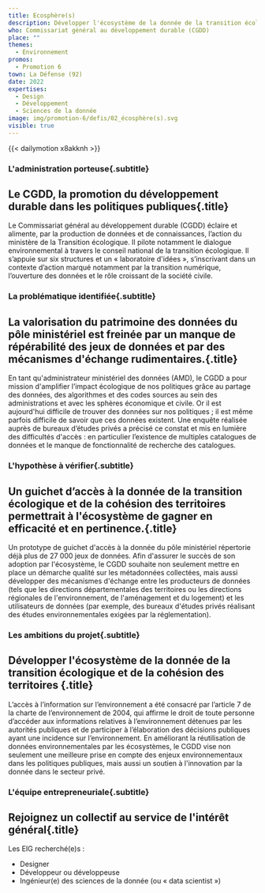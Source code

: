 ```yaml
---
title: Ecosphère(s)
description: Développer l'écosystème de la donnée de la transition écologique et de la cohésion des territoires  
who: Commissariat général au développement durable (CGDD)
place: ""
themes:
  - Environnement
promos:
  - Promotion 6
town: La Défense (92)
date: 2022
expertises:
  - Design
  - Développement
  - Sciences de la donnée
image: img/promotion-6/defis/02_écosphère(s).svg
visible: true
---
```


{{< dailymotion x8akknh >}}

### L'administration porteuse{.subtitle}
## Le CGDD, la promotion du développement durable dans les politiques publiques{.title}
Le Commissariat général au développement durable (CGDD) éclaire et alimente, par la production de données et de connaissances, l’action du ministère de la Transition écologique. Il pilote notamment le dialogue environnemental à travers le conseil national de la transition écologique. Il s’appuie sur six structures et un « laboratoire d'idées », s’inscrivant dans un contexte d’action marqué notamment par la transition numérique, l’ouverture des données et le rôle croissant de la société civile.

### La problématique identifiée{.subtitle}
## La valorisation du patrimoine des données du pôle ministériel est freinée par un manque de répérabilité des jeux de données et par des mécanismes d'échange rudimentaires.{.title}
En tant qu'administrateur ministériel des données (AMD), le CGDD a pour mission d'amplifier l’impact écologique de nos politiques grâce au partage des données, des algorithmes et des codes sources au sein des administrations et avec les sphères économique et civile. Or il est aujourd'hui difficile de trouver des données sur nos politiques ; il est même parfois difficile de savoir que ces données existent. Une enquête réalisée auprès de bureaux d’études privés a précisé ce constat et mis en lumière des difficultés d'accès : en particulier l’existence de multiples catalogues de données et le manque de fonctionnalité de recherche des catalogues.

### L'hypothèse à vérifier{.subtitle}
## Un guichet d’accès à la donnée de la transition écologique et de la cohésion des territoires permettrait à l'écosystème de gagner en efficacité et en pertinence.{.title}
Un prototype de guichet d'accès à la donnée du pôle ministériel répertorie déjà plus de 27 000 jeux de données. Afin d'assurer le succès de son adoption par l'écosystème, le CGDD souhaite non seulement mettre en place un démarche qualité sur les métadonnées collectées, mais aussi développer des mécanismes d'échange entre les producteurs de données (tels que les directions départementales des territoires ou les directions régionales de l'environnement, de l'aménagement et du logement) et les utilisateurs de données (par exemple, des bureaux d'études privés réalisant des études environnementales exigées par la réglementation).

### Les ambitions du projet{.subtitle}
## Développer l'écosystème de la donnée de la transition écologique et de la cohésion des territoires {.title}
L’accès à l’information sur l’environnement a été consacré par l’article 7 de la charte de l’environnement de 2004, qui affirme le droit de toute personne d’accéder aux informations relatives à l’environnement détenues par les autorités publiques et de participer à l’élaboration des décisions publiques ayant une incidence sur l’environnement. En améliorant la réutilisation de données environnementales par les écosystèmes, le CGDD vise non seulement une meilleure prise en compte des enjeux environnementaux dans les politiques publiques, mais aussi un soutien à l'innovation par la donnée dans le secteur privé.

### L'équipe entrepreneuriale{.subtitle}
## Rejoignez un collectif au service de l'intérêt général{.title}

Les EIG recherché(e)s :
* Designer
* Développeur ou développeuse
* Ingénieur(e) des sciences de la donnée (ou « data scientist »)			
